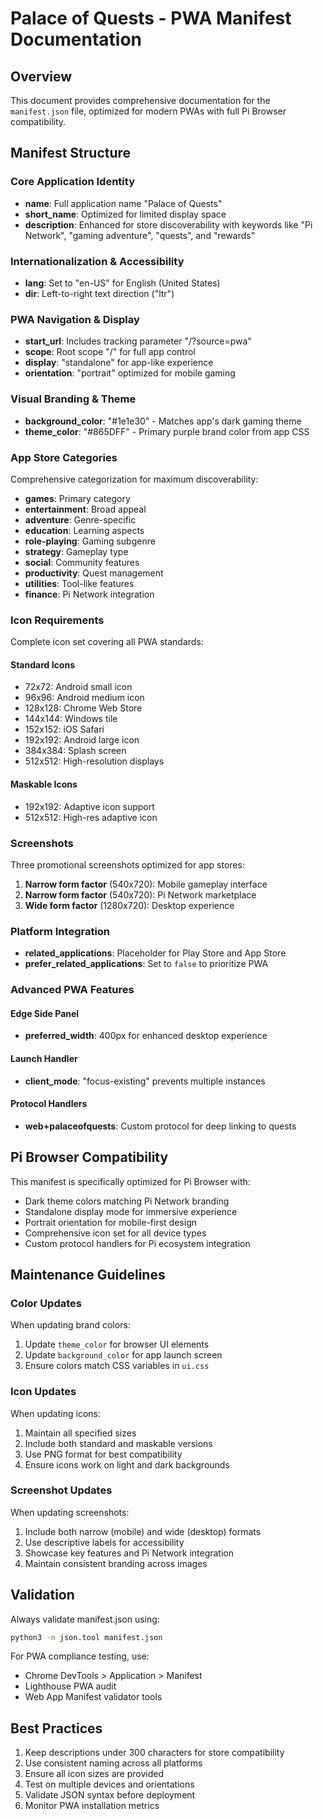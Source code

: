 # Palace of Quests - PWA Manifest Documentation

## Overview
This document provides comprehensive documentation for the `manifest.json` file, optimized for modern PWAs with full Pi Browser compatibility.

## Manifest Structure

### Core Application Identity
- **name**: Full application name "Palace of Quests"
- **short_name**: Optimized for limited display space
- **description**: Enhanced for store discoverability with keywords like "Pi Network", "gaming adventure", "quests", and "rewards"

### Internationalization & Accessibility
- **lang**: Set to "en-US" for English (United States)
- **dir**: Left-to-right text direction ("ltr")

### PWA Navigation & Display
- **start_url**: Includes tracking parameter "/?source=pwa"
- **scope**: Root scope "/" for full app control
- **display**: "standalone" for app-like experience
- **orientation**: "portrait" optimized for mobile gaming

### Visual Branding & Theme
- **background_color**: "#1e1e30" - Matches app's dark gaming theme
- **theme_color**: "#865DFF" - Primary purple brand color from app CSS

### App Store Categories
Comprehensive categorization for maximum discoverability:
- **games**: Primary category
- **entertainment**: Broad appeal
- **adventure**: Genre-specific
- **education**: Learning aspects
- **role-playing**: Gaming subgenre
- **strategy**: Gameplay type
- **social**: Community features
- **productivity**: Quest management
- **utilities**: Tool-like features
- **finance**: Pi Network integration

### Icon Requirements
Complete icon set covering all PWA standards:

#### Standard Icons
- 72x72: Android small icon
- 96x96: Android medium icon
- 128x128: Chrome Web Store
- 144x144: Windows tile
- 152x152: iOS Safari
- 192x192: Android large icon
- 384x384: Splash screen
- 512x512: High-resolution displays

#### Maskable Icons
- 192x192: Adaptive icon support
- 512x512: High-res adaptive icon

### Screenshots
Three promotional screenshots optimized for app stores:
1. **Narrow form factor** (540x720): Mobile gameplay interface
2. **Narrow form factor** (540x720): Pi Network marketplace
3. **Wide form factor** (1280x720): Desktop experience

### Platform Integration
- **related_applications**: Placeholder for Play Store and App Store
- **prefer_related_applications**: Set to `false` to prioritize PWA

### Advanced PWA Features

#### Edge Side Panel
- **preferred_width**: 400px for enhanced desktop experience

#### Launch Handler
- **client_mode**: "focus-existing" prevents multiple instances

#### Protocol Handlers
- **web+palaceofquests**: Custom protocol for deep linking to quests

## Pi Browser Compatibility

This manifest is specifically optimized for Pi Browser with:
- Dark theme colors matching Pi Network branding
- Standalone display mode for immersive experience
- Portrait orientation for mobile-first design
- Comprehensive icon set for all device types
- Custom protocol handlers for Pi ecosystem integration

## Maintenance Guidelines

### Color Updates
When updating brand colors:
1. Update `theme_color` for browser UI elements
2. Update `background_color` for app launch screen
3. Ensure colors match CSS variables in `ui.css`

### Icon Updates
When updating icons:
1. Maintain all specified sizes
2. Include both standard and maskable versions
3. Use PNG format for best compatibility
4. Ensure icons work on light and dark backgrounds

### Screenshot Updates
When updating screenshots:
1. Include both narrow (mobile) and wide (desktop) formats
2. Use descriptive labels for accessibility
3. Showcase key features and Pi Network integration
4. Maintain consistent branding across images

## Validation
Always validate manifest.json using:
```bash
python3 -m json.tool manifest.json
```

For PWA compliance testing, use:
- Chrome DevTools > Application > Manifest
- Lighthouse PWA audit
- Web App Manifest validator tools

## Best Practices
1. Keep descriptions under 300 characters for store compatibility
2. Use consistent naming across all platforms
3. Ensure all icon sizes are provided
4. Test on multiple devices and orientations
5. Validate JSON syntax before deployment
6. Monitor PWA installation metrics